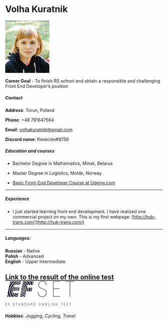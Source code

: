 Volha  Kuratnik
============
                                       
![my image](./img2.jpg)

__Career Goal__ - To finish RS school and obtain a responsible and challenging Front End Developer’s position  

##### Contact
__Address__: Torun, Poland  

__Phone__: +48 791647564  

__Email__: volhakuratnik@gmail.com  

__Discord name__: Kwiecien#9756  

                                                                                              
##### Education and courses
* Bachelor Degree in Mathematics, Minsk, Belarus  

* Master Degree in Logistics, Molde, Norway  
  
* [Basic Front-End Developer Course at Udemy.com](https://www.udemy.com/share/101Wy23@SoAVUfhOxMvH2BEFO7epAmttYr29LsOxMxp-sDshRD1nLVBsvMi3zbeR2HTIIwoP5g==/)
----
##### Experience
* I just started learning front end development. I have realized one commercial project on my own. This is my first webpage: [http://hub-trans.com/](http://hub-trans.com/)
----  

##### Languages:                 
__Russian__ - Native         
__Polish__ - Advanced        
__English__ - Upper Intermediate  

[Link to the result of the online test](https://www.efset.org/cert/UNBJ2m)  
![logo](./logo.svg)         
----
__Hobbies__: _Jogging, Cycling, Travel_  
